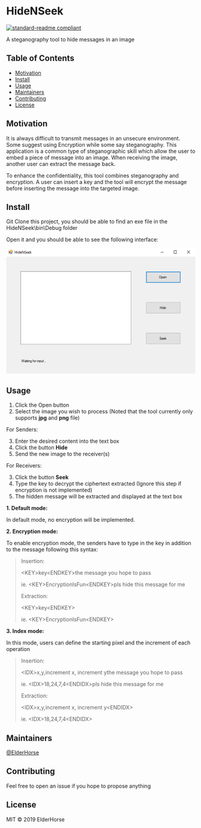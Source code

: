 # HideNSeek
[![standard-readme compliant](https://img.shields.io/badge/HideNSeek--readme-OK-green.svg?style=flat-square)](https://github.com/kcwong395/HideNSeek)

A steganography tool to hide messages in an image

## Table of Contents
- [Motivation](#motivation)
- [Install](#install)
- [Usage](#usage)
- [Maintainers](#maintainers)
- [Contributing](#contributing)
- [License](#license)

## Motivation

It is always difficult to transmit messages in an unsecure environment. Some suggest using Encryption while some say steganography. This application is a common type of steganographic skill which allow the user to embed a piece of message into an image. When receiving the image, another user can extract the message back.

To enhance the confidentiality, this tool combines steganography and encryption. A user can insert a key and the tool will encrypt the message before inserting the message into the targeted image.

## Install

Git Clone this project, you should be able to find an exe file in the HideNSeek\bin\Debug folder

Open it and you should be able to see the following interface:

<img src="img_for_readme/cover.PNG" alt="cover icon" />

## Usage

1. Click the Open button
2. Select the image you wish to process (Noted that the tool currently only supports **jpg** and **png** file)

For Senders:

3. Enter the desired content into the text box
4. Click the button **Hide**
5. Send the new image to the receiver(s)

For Receivers:

3. Click the button **Seek**
4. Type the key to decrypt the ciphertext extracted (Ignore this step if encryption is not implemented)
5. The hidden message will be extracted and displayed at the text box



**1. Default mode:**

In default mode, no encryption will be implemented.



**2. Encryption mode:**

To enable encryption mode, the senders have to type in the key in addition to the message following this syntax:

> Insertion:
>
> \<KEY>key\<ENDKEY>the message you hope to pass
>
> ie. \<KEY>EncryptionIsFun\<ENDKEY>pls hide this message for me
>
>
>
> Extraction:
>
> \<KEY>key\<ENDKEY>
>
> ie. \<KEY>EncryptionIsFun\<ENDKEY>



**3. Index mode:**

In this mode, users can define the starting pixel and the increment of each operation

>  Insertion:
>
> \<IDX>x,y,increment x, increment y<ENDIDX>the message you hope to pass
>
> ie. \<IDX>18,24,7,4\<ENDIDX>pls hide this message for me
>
>
>
> Extraction:
>
> \<IDX>x,y,increment x, increment y\<ENDIDX>
>
> ie. \<IDX>18,24,7,4\<ENDIDX>



## Maintainers

[@ElderHorse](https://github.com/kcwong395)

## Contributing
Feel free to open an issue if you hope to propose anything

## License
MIT © 2019 ElderHorse

